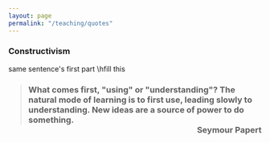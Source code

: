 ```yaml
---
layout: page
permalink: "/teaching/quotes"
---
```



### Constructivism

same sentence's first part \hfill this



<div class="container">
<blockquote><h3>What comes first, "using" or "understanding"? The natural mode of learning is to first use, leading slowly to understanding. New ideas are a source of power to do something. 
<br> <span style="float:right;">Seymour Papert</span></h3></blockquote>
</div>